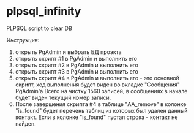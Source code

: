 # plpsql_infinity
PLPSQL script to clear DB

*Инструкция:*
1. открыть PgAdmin и выбрать БД проэкта
2. открыть скрипт #1 в PgAdmin и выполнить его
3. открыть скрипт #2 в PgAdmin и выполнить его
4. открыть скрипт #3 в PgAdmin и выполнить его
5. открыть скрипт #4 в PgAdmin и выполнить его - это основной скрипт, ход выполнения будет виден во вкладке "Сообщения" PgAdmin'а
Всего на чистку 1560 записей, в сообщениях в начале будет виден текущий номер записи.
6. После завершения скрипта #4 в таблице "AA_remove" в колонке "is_found" будет перечень таблиц из которых был удален данный контакт.
Если в колонке "is_found" пустая строка - контакт не найден.
